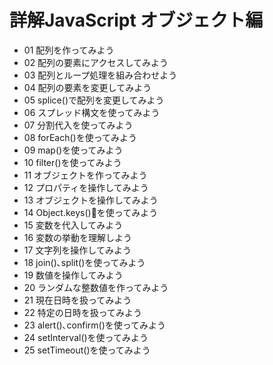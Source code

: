 # 詳解JavaScript オブジェクト編
- 01 配列を作ってみよう
- 02 配列の要素にアクセスしてみよう
- 03 配列とループ処理を組み合わせよう 
- 04 配列の要素を変更してみよう
- 05 splice()で配列を変更してみよう
- 06 スプレッド構文を使ってみよう 
- 07 分割代入を使ってみよう
- 08 forEach()を使ってみよう
- 09 map()を使ってみよう
- 10 filter()を使ってみよう
- 11 オブジェクトを作ってみよう
- 12 プロパティを操作してみよう
- 13 オブジェクトを操作してみよう
- 14 Object.keys()を使ってみよう
- 15 変数を代入してみよう 
- 16 変数の挙動を理解しよう
- 17 文字列を操作してみよう
- 18 join()､split()を使ってみよう 
- 19 数値を操作してみよう 
- 20 ランダムな整数値を作ってみよう 
- 21 現在日時を扱ってみよう 
- 22 特定の日時を扱ってみよう 
- 23 alert()､confirm()を使ってみよう  
- 24 setInterval()を使ってみよう 
- 25 setTimeout()を使ってみよう 
<!-- - 26 タイマー処理の違いを理解しよう  -->
<!-- - 27 例外処理を使ってみよう  -->
<!-- - 28 オブジェクトが複数ある場合を考えよう   -->
<!-- - 29 メソッドを使ってみよう  -->
<!-- - 30 クラスの概念を理解しよう   -->
<!-- - 31 クラスの概念を理解しよう   -->
<!-- - 32 カプセル化を理解しよう    -->
<!-- - 33 静的メソッドを使ってみよう   -->
<!-- - 34 クラスを拡張したい場合を考えよう   -->
<!-- - 35 クラスを継承してみよう -->